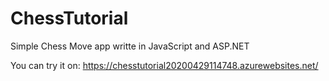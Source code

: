 # ChessTutorial

Simple Chess Move app writte in JavaScript and ASP.NET

You can try it on:
https://chesstutorial20200429114748.azurewebsites.net/

